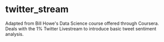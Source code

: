 twitter_stream
==============


Adapted from Bill Howe's Data Science course offered through Coursera. Deals with the 1% Twitter Livestream to introduce basic tweet sentiment analysis.
